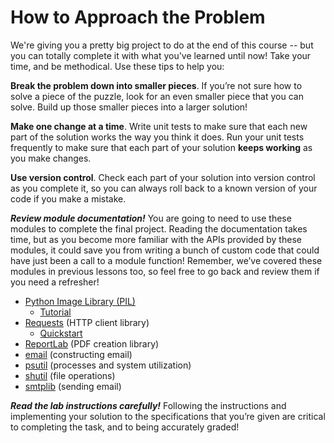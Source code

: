 # How to Approach the Problem

We're giving you a pretty big project to do at the end of this course -- but you can totally complete it with what
you've learned until now! Take your time, and be methodical. Use these tips to help you:

**Break the problem down into smaller pieces**. If you’re not sure how to solve a piece of the puzzle, look for an even
smaller piece that you can solve. Build up those smaller pieces into a larger solution!

**Make one change at a time**. Write unit tests to make sure that each new part of the solution works the way you think
it does. Run your unit tests frequently to make sure that each part of your solution **keeps working** as you make
changes.

**Use version control**. Check each part of your solution into version control as you complete it, so you can always
roll back to a known version of your code if you make a mistake.

***Review module documentation!*** You are going to need to use these modules to complete the final project. Reading the
documentation takes time, but as you become more familiar with the APIs provided by these modules, it could save you
from writing a bunch of custom code that could have just been a call to a module function! Remember, we’ve covered these
modules in previous lessons too, so feel free to go back and review them if you need a refresher!

* [Python Image Library (PIL)](https://pillow.readthedocs.io/)
  - [Tutorial](https://pillow.readthedocs.io/en/stable/handbook/tutorial.html)
* [Requests](https://requests.readthedocs.io/) (HTTP client library)
  - [Quickstart](https://requests.readthedocs.io/en/master/user/quickstart/)
* [ReportLab](https://www.reportlab.com/docs/reportlab-userguide.pdf) (PDF creation library)
* [email](https://docs.python.org/3/library/email.examples.html) (constructing email)
* [psutil](https://psutil.readthedocs.io/) (processes and system utilization)
* [shutil](https://docs.python.org/3/library/shutil.html) (file operations)
* [smtplib](https://docs.python.org/3/library/smtplib.html) (sending email)

***Read the lab instructions carefully!*** Following the instructions and implementing your solution to the
specifications that you’re given are critical to completing the task, and to being accurately graded! 